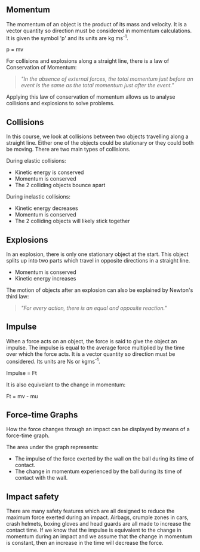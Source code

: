 ## Momentum
The momentum of an object is the product of its mass and velocity. It is a vector quantity so direction must be considered in momentum calculations. It is given the symbol 'p' and its units are kg ms<sup>-1</sup>.

<p>p = mv</p>

For collisions and explosions along a straight line, there is a law of Conservation of Momentum:

> *"In the absence of external forces, the total momentum just before an event is the same as the total momentum just after the event."*

Applying this law of conservation of momentum allows us to analyse collisions and explosions to solve problems. <!--We can also look at the energy involved to determine whether the collision or explosion was elastic or inelastic.-->

## Collisions
In this course, we look at collisions between two objects travelling along a straight line. Either one of the objects could be stationary or they could both be moving. There are two main types of collisions.

During elastic collisions:
- Kinetic energy is conserved
- Momentum is conserved
- The 2 colliding objects bounce apart

During inelastic collisions:
- Kinetic energy decreases
- Momentum is conserved
- The 2 colliding objects will likely stick together

## Explosions
In an explosion, there is only one stationary object at the start. This object splits up into two parts which travel in opposite directions in a straight line.

- Momentum is conserved
- Kinetic energy increases

The motion of objects after an explosion can also be explained by Newton's third law:

> *"For every action, there is an equal and opposite reaction."*

## Impulse
When a force acts on an object, the force is said to give the object an impulse. The impulse is equal to the average force multiplied by the time over which the force acts. It is a vector quantity so direction must be considered. Its units are Ns or kgms<sup>-1</sup>.

<p>Impulse = Ft</p>

It is also equivelant to the change in momentum:

<p>Ft = mv - mu</p>

## Force-time Graphs
How the force changes through an impact can be displayed by means of a force-time graph.

<!--Insert force-time graph here-->

The area under the graph represents:
- The impulse of the force exerted by the wall on the ball during its time of contact.
- The change in momentum experienced by the ball during its time of contact with the wall.

## Impact safety
There are many safety features which are all designed to reduce the maximum force exerted during an impact. Airbags, crumple zones in cars, crash helmets, boxing gloves and head guards are all made to increase the contact time. If we know that the impulse is equivalent to the change in momentum during an impact and we assume that the change in momentum is constant, then an increase in the time will decrease the force.
